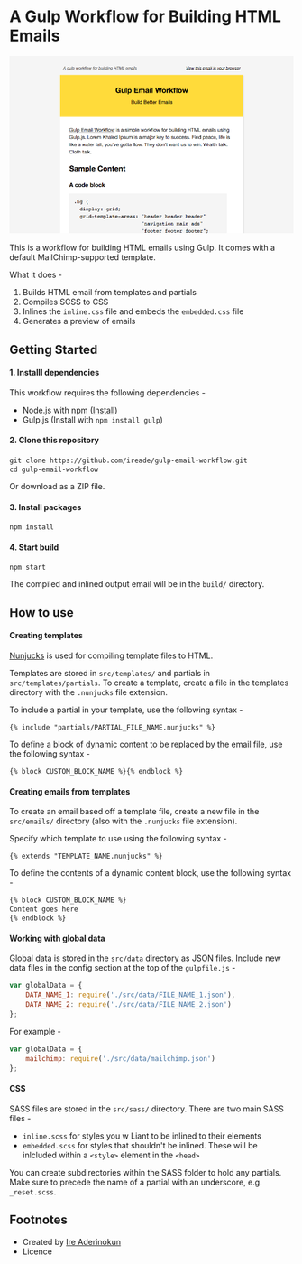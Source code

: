 # A Gulp Workflow for Building HTML Emails


![Sample Email Template ](screenshot.png)

This is a workflow for building HTML emails using Gulp. It comes with a default MailChimp-supported template.

What it does -

1. Builds HTML email from templates and partials
2. Compiles SCSS to CSS
3. Inlines the `inline.css` file and embeds the `embedded.css` file
4. Generates a preview of emails




## Getting Started


#### 1. Installl dependencies

This workflow requires the following dependencies -

- Node.js with npm ([Install](https://github.com/joyent/node/wiki/Installing-Node.js-via-package-manager))
- Gulp.js (Install with `npm install gulp`)


#### 2. Clone this repository


```
git clone https://github.com/ireade/gulp-email-workflow.git
cd gulp-email-workflow
```

Or download as a ZIP file.




#### 3. Install packages

```
npm install
```


#### 4. Start build

```
npm start
```

The compiled and inlined output email will be in the `build/` directory.




## How to use

#### Creating templates

[Nunjucks](https://mozilla.github.io/nunjucks/) is used for compiling template files to HTML.

Templates are stored in `src/templates/` and partials in `src/templates/partials`. To create a template, create a file in the templates directory with the `.nunjucks` file extension. 

To include a partial in your template, use the following syntax -


```
{% include "partials/PARTIAL_FILE_NAME.nunjucks" %}
```

To define a block of dynamic content to be replaced by the email file, use the following syntax -

```
{% block CUSTOM_BLOCK_NAME %}{% endblock %}
```


#### Creating emails from templates

To create an email based off a template file, create a new file in the `src/emails/` directory (also with the `.nunjucks` file extension).

Specify which template to use using the following syntax -

```
{% extends "TEMPLATE_NAME.nunjucks" %}
```

To define the contents of a dynamic content block, use the following syntax -

```
{% block CUSTOM_BLOCK_NAME %} 
Content goes here
{% endblock %}
```


#### Working with global data

Global data is stored in the `src/data` directory as JSON files. Include new data files in the config section at the top of the `gulpfile.js` - 

```javascript
var globalData = {
    DATA_NAME_1: require('./src/data/FILE_NAME_1.json'),
    DATA_NAME_2: require('./src/data/FILE_NAME_2.json')
};

```

For example -

```javascript
var globalData = {
    mailchimp: require('./src/data/mailchimp.json')
};

```




#### CSS

SASS files are stored in the `src/sass/` directory. There are two main SASS files -

- `inline.scss` for styles you w Liant to be inlined to their elements
- `embedded.scss` for styles that shouldn't be inlined. These will be inlcluded within a `<style>` element in the `<head>`

You can create subdirectories within the SASS folder to hold any partials. Make sure to precede the name of a partial with an underscore, e.g. `_reset.scss`.





## Footnotes

- Created by [Ire Aderinokun](http://ireaderinokun.com)
- Licence





